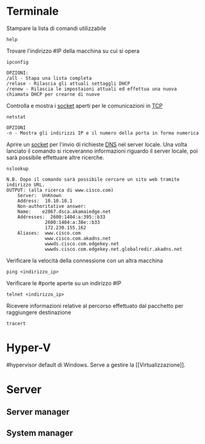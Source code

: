 # Terminale
Stampare la lista di comandi utilizzabile
```
help
```
Trovare l'indirizzo #IP della macchina su cui si opera
```
ipconfig
```
	OPZIONI:
	/all - Stapa una lista completa
	/relase - Rilascia gli attuali settaggli DHCP
	/renew - Rilascia le impostaioni attuali ed effettua una nuova chiamata DHCP per crearne di nuove
Controlla e mostra i [socket](./../Tecnologie/Macchina#Socket) aperti per le comunicazioni in [TCP](./../Tecnologie/Protocolli#TCP)
```
netstat
```
	OPZIONI
	-n - Mostra gli indirizzi IP e il numero della porta in forma numerica
Aprire un [socket](./../TEcnologia/Macchina#Socket) per l'invio di richieste [DNS](./../Tecnologia/Protocolli#DNS) nel server locale. Una volta lanciato il comando si riceveranno informazioni riguardo il server locale, poi sarà possibile effettuare altre ricerche.
```
nslookup
```
	N.B. Dopo il comando sarà possibile cercare un sito web tramite indirizzo URL.
	OUTPUT: (alla ricerca di www.cisco.com)
		Server:  UnKnown
		Address:  10.10.10.1
		Non-authoritative answer:
		Name:    e2867.dsca.akamaiedge.net
		Addresses:  2600:1404:a:395::b33
		          2600:1404:a:38e::b33
		          172.230.155.162
		Aliases:  www.cisco.com
		          www.cisco.com.akadns.net
		          wwwds.cisco.com.edgekey.net
		          wwwds.cisco.com.edgekey.net.globalredir.akadns.net
Verificare la velocità della connessione con un altra macchina
```
ping <indirizzo_ip>
```
Verificare le #porte aperte su un indirizzo #IP 
```
telnet <indirizzo_ip>
```
Ricevere informazioni relative al percorso effettuato dal pacchetto per raggiungere destinazione
```
tracert
```
# Hyper-V
#hypervisor default di Windows. Serve a gestire la [[Virtualizzazione]].
# Server
## Server manager

## System manager
